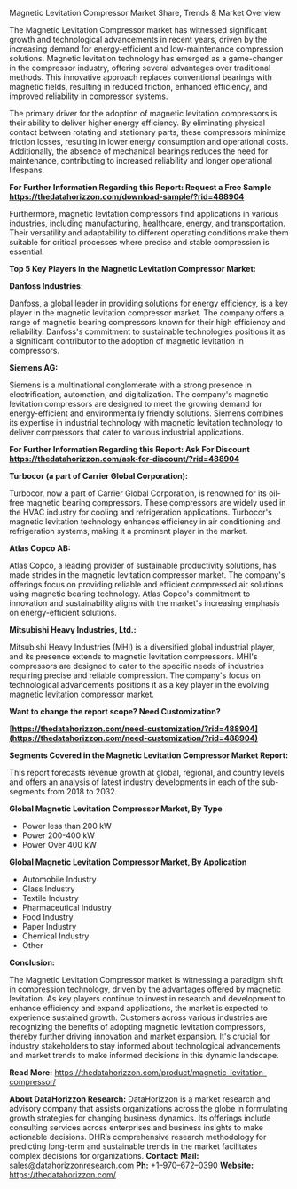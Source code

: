﻿Magnetic Levitation Compressor Market Share, Trends & Market Overview

The Magnetic Levitation Compressor market has witnessed significant growth and technological advancements in recent years, driven by the increasing demand for energy-efficient and low-maintenance compression solutions. Magnetic levitation technology has emerged as a game-changer in the compressor industry, offering several advantages over traditional methods. This innovative approach replaces conventional bearings with magnetic fields, resulting in reduced friction, enhanced efficiency, and improved reliability in compressor systems.

The primary driver for the adoption of magnetic levitation compressors is their ability to deliver higher energy efficiency. By eliminating physical contact between rotating and stationary parts, these compressors minimize friction losses, resulting in lower energy consumption and operational costs. Additionally, the absence of mechanical bearings reduces the need for maintenance, contributing to increased reliability and longer operational lifespans.

**For Further Information Regarding this Report: Request a Free Sample <https://thedatahorizzon.com/download-sample/?rid=488904>** 

Furthermore, magnetic levitation compressors find applications in various industries, including manufacturing, healthcare, energy, and transportation. Their versatility and adaptability to different operating conditions make them suitable for critical processes where precise and stable compression is essential.

**Top 5 Key Players in the Magnetic Levitation Compressor Market:**

**Danfoss Industries:**

Danfoss, a global leader in providing solutions for energy efficiency, is a key player in the magnetic levitation compressor market. The company offers a range of magnetic bearing compressors known for their high efficiency and reliability. Danfoss's commitment to sustainable technologies positions it as a significant contributor to the adoption of magnetic levitation in compressors.

**Siemens AG:**

Siemens is a multinational conglomerate with a strong presence in electrification, automation, and digitalization. The company's magnetic levitation compressors are designed to meet the growing demand for energy-efficient and environmentally friendly solutions. Siemens combines its expertise in industrial technology with magnetic levitation technology to deliver compressors that cater to various industrial applications.

**For Further Information Regarding this Report: Ask For Discount <https://thedatahorizzon.com/ask-for-discount/?rid=488904>** 

**Turbocor (a part of Carrier Global Corporation):**

Turbocor, now a part of Carrier Global Corporation, is renowned for its oil-free magnetic bearing compressors. These compressors are widely used in the HVAC industry for cooling and refrigeration applications. Turbocor's magnetic levitation technology enhances efficiency in air conditioning and refrigeration systems, making it a prominent player in the market.

**Atlas Copco AB:**

Atlas Copco, a leading provider of sustainable productivity solutions, has made strides in the magnetic levitation compressor market. The company's offerings focus on providing reliable and efficient compressed air solutions using magnetic bearing technology. Atlas Copco's commitment to innovation and sustainability aligns with the market's increasing emphasis on energy-efficient solutions.

**Mitsubishi Heavy Industries, Ltd.:**

Mitsubishi Heavy Industries (MHI) is a diversified global industrial player, and its presence extends to magnetic levitation compressors. MHI's compressors are designed to cater to the specific needs of industries requiring precise and reliable compression. The company's focus on technological advancements positions it as a key player in the evolving magnetic levitation compressor market.

**Want to change the report scope? Need Customization?**

[**https://thedatahorizzon.com/need-customization/?rid=488904](https://thedatahorizzon.com/need-customization/?rid=488904)** 

**Segments Covered in the Magnetic Levitation Compressor Market Report:**

This report forecasts revenue growth at global, regional, and country levels and offers an analysis of latest industry developments in each of the sub-segments from 2018 to 2032.

**Global Magnetic Levitation Compressor Market, By Type**

- Power less than 200 kW
- Power 200-400 kW
- Power Over 400 kW

**Global Magnetic Levitation Compressor Market, By Application**

- Automobile Industry
- Glass Industry
- Textile Industry
- Pharmaceutical Industry
- Food Industry
- Paper Industry
- Chemical Industry
- Other

**Conclusion:**

The Magnetic Levitation Compressor market is witnessing a paradigm shift in compression technology, driven by the advantages offered by magnetic levitation. As key players continue to invest in research and development to enhance efficiency and expand applications, the market is expected to experience sustained growth. Customers across various industries are recognizing the benefits of adopting magnetic levitation compressors, thereby further driving innovation and market expansion. It's crucial for industry stakeholders to stay informed about technological advancements and market trends to make informed decisions in this dynamic landscape.

**Read More:** <https://thedatahorizzon.com/product/magnetic-levitation-compressor/> 

**About DataHorizzon Research:**DataHorizzon is a market research and advisory company that assists organizations across the globe in formulating growth strategies for changing business dynamics. Its offerings include consulting services across enterprises and business insights to make actionable decisions. DHR’s comprehensive research methodology for predicting long-term and sustainable trends in the market facilitates complex decisions for organizations.**Contact:Mail:** sales@datahorizzonresearch.com**Ph:** +1–970–672–0390**Website:** https://thedatahorizzon.com/

